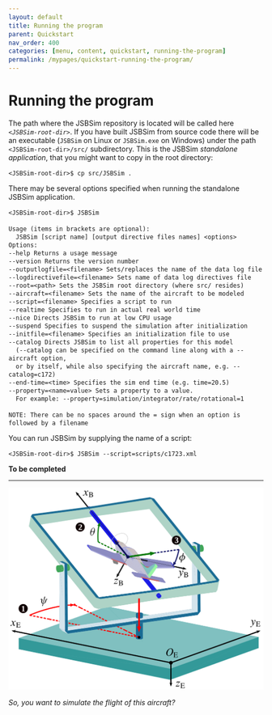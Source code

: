 ```yaml
---
layout: default
title: Running the program
parent: Quickstart
nav_order: 400
categories: [menu, content, quickstart, running-the-program]
permalink: /mypages/quickstart-running-the-program/
---
```


# Running the program

The path where the JSBSim repository is located will be called here *`<JSBSim-root-dir>`*. If you have built JSBSim from source code there will be an executable (`JSBSim` on Linux or `JSBSim.exe` on Windows) under the path `<JSBSim-root-dir>/src/` subdirectory. This is the JSBSim *standalone application*, that you might want to copy in the root directory:

```
<JSBSim-root-dir>$ cp src/JSBSim .
```

There may be several options specified when running the standalone JSBSim application.

```
<JSBSim-root-dir>$ JSBSim

Usage (items in brackets are optional):
  JSBSim [script name] [output directive files names] <options>
Options:
--help Returns a usage message
--version Returns the version number
--outputlogfile=<filename> Sets/replaces the name of the data log file
--logdirectivefile=<filename> Sets name of data log directives file
--root=<path> Sets the JSBSim root directory (where src/ resides)
--aircraft=<filename> Sets the name of the aircraft to be modeled
--script=<filename> Specifies a script to run
--realtime Specifies to run in actual real world time
--nice Directs JSBSim to run at low CPU usage
--suspend Specifies to suspend the simulation after initialization
--initfile=<filename> Specifies an initialization file to use
--catalog Directs JSBSim to list all properties for this model
  (--catalog can be specified on the command line along with a --aircraft option,
  or by itself, while also specifying the aircraft name, e.g. --catalog=c172)
--end-time=<time> Specifies the sim end time (e.g. time=20.5)
--property=<name=value> Sets a property to a value.
  For example: --property=simulation/integrator/rate/rotational=1

NOTE: There can be no spaces around the = sign when an option is followed by a filename
```

You can run JSBSim by supplying the name of a script:

```
<JSBSim-root-dir>$ JSBSim --script=scripts/c1723.xml
```

**To be completed**

---

![Placeholder image](/assets/img/ac_euler_gimbal.svg)

*So, you want to simulate the flight of this aircraft?*

